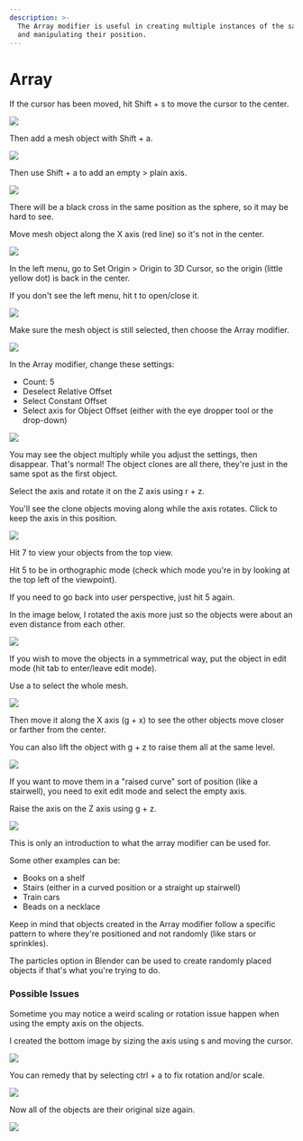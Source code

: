 ```yaml
---
description: >-
  The Array modifier is useful in creating multiple instances of the same object
  and manipulating their position.
---
```


# Array

If the cursor has been moved, hit Shift + s to move the cursor to the center.

![](../../.gitbook/assets/image%20%2817%29.png)

Then add a mesh object with Shift + a.

![](../../.gitbook/assets/image%20%2831%29.png)

Then use Shift + a to add an empty &gt; plain axis.

![](../../.gitbook/assets/image%20%2818%29.png)

There will be a black cross in the same position as the sphere, so it may be hard to see.

Move mesh object along the X axis \(red line\) so it's not in the center.

![](../../.gitbook/assets/image%20%283%29.png)

In the left menu, go to Set Origin &gt; Origin to 3D Cursor, so the origin \(little yellow dot\) is back in the center.

If you don't see the left menu, hit t to open/close it.

![](../../.gitbook/assets/image%20%285%29.png)

Make sure the mesh object is still selected, then choose the Array modifier.

![](../../.gitbook/assets/image%20%2810%29.png)

In the Array modifier, change these settings:

* Count: 5
* Deselect Relative Offset
* Select Constant Offset
* Select axis for Object Offset \(either with the eye dropper tool or the drop-down\)

![](../../.gitbook/assets/image%20%2837%29.png)

You may see the object multiply while you adjust the settings, then disappear. That's normal! The object clones are all there, they're just in the same spot as the first object.

Select the axis and rotate it on the Z axis using r + z.

You'll see the clone objects moving along while the axis rotates. Click to keep the axis in this position.

![](../../.gitbook/assets/image%20%2815%29.png)

Hit 7 to view your objects from the top view.

Hit 5 to be in orthographic mode \(check which mode you're in by looking at the top left of the viewpoint\).

If you need to go back into user perspective, just hit 5 again.

In the image below, I rotated the axis more just so the objects were about an even distance from each other.

![](../../.gitbook/assets/image%20%2822%29.png)

If you wish to move the objects in a symmetrical way, put the object in edit mode \(hit tab to enter/leave edit mode\).

Use a to select the whole mesh.

![](../../.gitbook/assets/image%20%286%29.png)

Then move it along the X axis \(g + x\) to see the other objects move closer or farther from the center.

You can also lift the object with g + z to raise them all at the same level.

![](../../.gitbook/assets/image%20%2825%29.png)

If you want to move them in a "raised curve" sort of position \(like a stairwell\), you need to exit edit mode and select the empty axis.

Raise the axis on the Z axis using g + z.

![](../../.gitbook/assets/image%20%2816%29.png)

This is only an introduction to what the array modifier can be used for. 

Some other examples can be:

* Books on a shelf
* Stairs \(either in a curved position or a straight up stairwell\)
* Train cars
* Beads on a necklace

Keep in mind that objects created in the Array modifier follow a specific pattern to where they're positioned and not randomly \(like stars or sprinkles\).

The particles option in Blender can be used to create randomly placed objects if that's what you're trying to do.

### Possible Issues

Sometime you may notice a weird scaling or rotation issue happen when using the empty axis on the objects.

I created the bottom image by sizing the axis using s and moving the cursor.

![](../../.gitbook/assets/image%20%284%29.png)

 You can remedy that by selecting ctrl + a to fix rotation and/or scale.

![](../../.gitbook/assets/image.png)

Now all of the objects are their original size again.

![](../../.gitbook/assets/image%20%2835%29.png)







